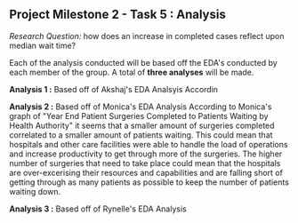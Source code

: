 ## Project Milestone 2 - Task 5 : Analysis ##

*Research Question:* how does an increase in completed cases reflect upon median wait time?

Each of the analysis conducted will be based off the EDA's conducted by each member of the group. A total of **three analyses** will be made.

**Analysis 1 :** Based off of Akshaj's EDA Analsyis
Accordin

**Analysis 2 :** Based off of Monica's EDA Analysis
According to Monica's graph of "Year End Patient Surgeries Completed to Patients Waiting by Health Authority" it seems that a smaller amount of surgeries completed correlated to a smaller amount of patients waiting. This could mean that hospitals and other care facilities were able to handle the load of operations and increase productivity to get through more of the surgeries. The higher number of surgeries that need to take place could mean that the hospitals are over-excerising their resources and capabilities and are falling short of getting through as many patients as possible to keep the number of patients waiting down.

**Analysis 3 :** Based off of Rynelle's EDA Analysis